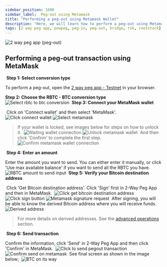 ```yaml
---
sidebar_position: 1600
sidebar_label:  Peg-out using Metamask
title: "Performing a peg-out using Metamask Wallet"
description: "Here, we will learn how to perform a peg-out using Metamask Wallet."
tags: [2 way peg app, powpeg, peg-in, peg-out, bridge, rsk, rootstock]
---
```



![2 way peg app (peg-out)](/img/resources/two-way-peg-app/pegout.gif)

## Performing a peg-out transaction using MetaMask
​
**Step 1: Select conversion type**

To perform a peg-out, open  the [2 way peg app - Testnet](https://app.2wp.testnet.rootstock.io/) in your browser.

**Step 2: Choose the RBTC - BTC conversion type**
​
![Select rbtc to btc conversion](/img/resources/two-way-peg-app/select-rbtc-to-btc-conversion.png)
​
**Step 3: Connect your MetaMask wallet**

​
Click on 'Connect wallet' and then select 'MetaMask'.
​
![Click connect wallet](/img/resources/two-way-peg-app/connect-wallet-btn.png)
![Select metamask](/img/resources/two-way-peg-app/select-metamask.png)
​
> If your wallet is locked, see images below for steps on how to unlock it.
​
![Waiting wallet connection](/img/resources/two-way-peg-app/waiting-wallet-connection.png)
![Unlock metamask wallet](/img/resources/two-way-peg-app/unlock-metamask.png)
​
And then click 'Confirm' to complete the first step.
​
![Confirm metamask wallet connection](/img/resources/two-way-peg-app/confirm-metamask.png)

​
**Step 4: Enter an amount**


Enter the amount you want to send​. You can either enter it manually, 
or click 'Use max available balance' if you want to send all the RBTC you have.
​
![RBTC amount to send input](/img/resources/two-way-peg-app/amount-input.png)
​
**Step 5: Verify your Bitcoin destination address**

​
Click 'Get Bitcoin destination address'. Click 'Sign' first in 2-Way Peg App and then in MetaMask.
​
![Click get bitcoin destination address](/img/resources/two-way-peg-app/get-destination-address.png)
![Click sign button](/img/resources/two-way-peg-app/sign-message.png)
![Metamask signature request](/img/resources/two-way-peg-app/signature-metamask.png)
​
After signing, you will be able to know the derived Bitcoin address where you will receive funds.
​
![Derived address](/img/resources/two-way-peg-app/derivated-address.png)

> For more details on derived addresses. See the [advanced operations](/resources/guides/two-way-peg-app/pegout/deriving-electrum) section.

​
**Step 6: Send transaction**


Confirm the information, click 'Send' in 2-Way Peg App and then  click 'Confirm' in MetaMask.
​
![Click to send pegout transaction](/img/resources/two-way-peg-app/send-pegout.png)
![Confirm send on metamask](/img/resources/two-way-peg-app/send-metamask.png)
​
See final screen as shown in the image below;
​
![BTC on its way](/img/resources/two-way-peg-app/final-screen-summary.png)